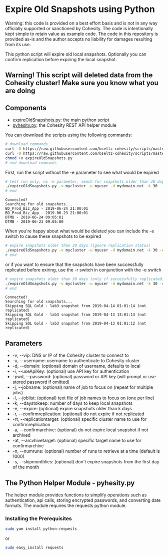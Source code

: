 # Expire Old Snapshots using Python

Warning: this code is provided on a best effort basis and is not in any way officially supported or sanctioned by Cohesity. The code is intentionally kept simple to retain value as example code. The code in this repository is provided as-is and the author accepts no liability for damages resulting from its use.

This python script will expire old local snapshots. Optionally you can confirm replication before expiring the local snapshot.

## Warning! This script will deleted data from the Cohesity cluster! Make sure you know what you are doing

## Components

* [expireOldSnapshots.py](https://raw.githubusercontent.com/bseltz-cohesity/scripts/master/python/expireOldSnapshots/expireOldSnapshots.py): the main python script
* [pyhesity.py](https://raw.githubusercontent.com/bseltz-cohesity/scripts/master/python/pyhesity/pyhesity.py): the Cohesity REST API helper module

You can download the scripts using the following commands:

```bash
# download commands
curl -O https://raw.githubusercontent.com/bseltz-cohesity/scripts/master/python/expireOldSnapshots/expireOldSnapshots.py
curl -O https://raw.githubusercontent.com/bseltz-cohesity/scripts/master/python/pyhesity.py
chmod +x expireOldSnapshots.py
# end download commands
```

First, run the script without the -e parameter to see what would be expired

```bash
# test run only, no -e parameter, seach for snapshots older than 30 days
./expireOldSnapshots.py -v mycluster -u myuser -d mydomain.net -k 30
# end
```

```text
Connected!
Searching for old snapshots...
BD_Prod_Biz_App - 2019-06-24 21:00:01
BD_Prod_Biz_App - 2019-06-23 21:00:01
DTMB - 2019-06-24 09:05:01
DTMB - 2019-06-23 09:05:00
```

When you're happy about what would be deleted you can include the -e switch to cause these snapshots to be expired

```bash
# expire snapshots older than 30 days (ignore replication status)
./expireOldSnapshots.py -v mycluster -u myuser -d mydomain.net -k 30 -e
# end
```

or if you want to ensure that the snapshots have been successfully replicated before exiring, use the -r switch in conjunction with the -e switch

```bash
# expire snapshots older than 30 days (only if successfully replicated)
./expireOldSnapshots.py -v mycluster -u myuser -d mydomain.net -k 30 -e -r
# end
```

```text
Connected!
Searching for old snapshots...
Skipping SQL Gold - lab3 snapshot from 2019-04-14 01:01:14 (not replicated)
Skipping SQL Gold - lab3 snapshot from 2019-04-13 13:01:13 (not replicated)
Skipping SQL Gold - lab3 snapshot from 2019-04-13 01:01:12 (not replicated)
```

## Parameters

* -v, --vip: DNS or IP of the Cohesity cluster to connect to
* -u, --username: username to authenticate to Cohesity cluster
* -d, --domain: (optional) domain of username, defaults to local
* -i, --useApiKey: (optional) use API key for authentication
* -pwd, --password: (optional) password or API key (will prompt or use stored password if omitted)
* -j, --jobname: (optional) name of job to focus on (repeat for multiple jobs)
* -l, --joblist: (optional) text file of job names to focus on (one per line)
* -k, --daystokeep: number of days to keep local snapshots
* -e, --expire: (optional) expire snapshots older than k days
* -r, --confirmreplication: (optional) do not expire if not replicated
* -rt, --replicationtarget: (optional) specific cluster name to use for confirmreplication
* -a, --confirmarchive: (optional) do not expire local snapshot if not archived
* -at, --arcvhivetarget: (optional) specific target name to use for confirmarchive
* -n, --numruns: (optional) number of runs to retrieve at a time (default is 1000)
* -s, --skipmonthlies: (optional) don't expire snapshots from the first day of the month

## The Python Helper Module - pyhesity.py

The helper module provides functions to simplify operations such as authentication, api calls, storing encrypted passwords, and converting date formats. The module requires the requests python module.

### Installing the Prerequisites

```bash
sudo yum install python-requests
```

or

```bash
sudo easy_install requests
```
